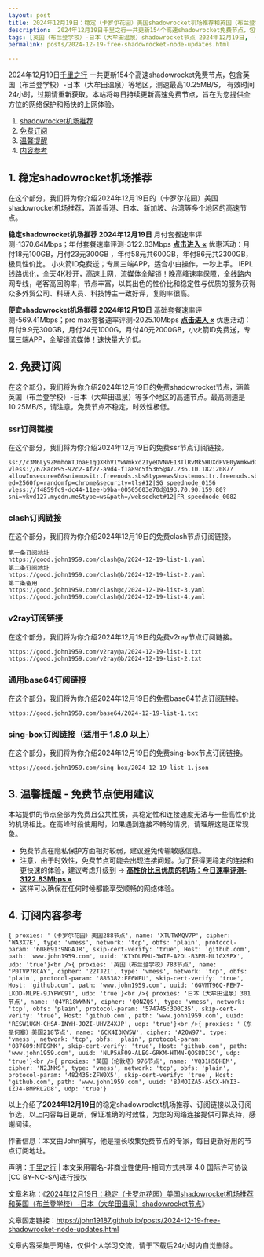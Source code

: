```yaml
---
layout: post
title: 2024年12月19日：稳定（卡罗尔花园）美国shadowrocket机场推荐和英国（布兰登学校）-日本（大牟田温泉）shadowrocket节点
description:  2024年12月19日千里之行一共更新154个高速shadowrocket免费节点，包含英国（布兰登学校）-日本（大牟田温泉）等地区，测速最高10.25MB/S， 有效时间24小时，过期请重新获取。本站将每日持续更新高速免费节点，旨在为您提供全方位的网络保护和畅快的上网体验
tags: [英国（布兰登学校）-日本（大牟田温泉）shadowrocket节点 2024年12月19日, （卡罗尔花园）美国稳定shadowrocket机场推荐 2024年12月19日]
permalink: posts/2024-12-19-free-shadowrocket-node-updates.html

---
```



2024年12月19日[千里之行](https://john19187.github.io) 一共更新154个高速shadowrocket免费节点，包含英国（布兰登学校）-日本（大牟田温泉）等地区，测速最高10.25MB/S， 有效时间24小时，过期请重新获取。本站将每日持续更新高速免费节点，旨在为您提供全方位的网络保护和畅快的上网体验。

1. [shadowrocket机场推荐](#1-稳定shadowrocket机场推荐)
2. [免费订阅](#2-免费订阅)
3. [温馨提醒](#3-温馨提醒---免费节点使用建议)
4. [内容参考](#4-订阅内容参考)

## 1. 稳定shadowrocket机场推荐

在这个部分，我们将为你介绍2024年12月19日的（卡罗尔花园）美国shadowrocket机场推荐，涵盖香港、日本、新加坡、台湾等多个地区的高速节点。

<div class="good cat1"><strong>稳定shadowrocket机场推荐 2024年12月19日</strong> 月付套餐速率评测-1370.64Mbps；年付套餐速率评测-3122.83Mbps <strong><a href="https://good.john1959.com/lepl/2024-12-19" target="_blank">点击进入 «</a></strong> 优惠活动：月付18元100GB，月付23元300GB ，年付58元共600GB，年付86元共2300GB，极具性价比。 小火箭ID免费送；专属三端APP，适合小白操作，一秒上手。 IEPL线路优化，全天4K秒开，高速上网，流媒体全解锁！晚高峰速率保障，全线路内网专线，老客高回购率，节点丰富，以其出色的性价比和稳定性与优质的服务获得众多外贸公司、科研人员、科技博主一致好评，复购率很高。</div><div class="good cat2">

<strong>便宜shadowrocket机场推荐 2024年12月19日</strong> 基础套餐速率评测-569.41Mbps；pro max套餐速率评测-2025.10Mbps <strong><a href="https://good.john1959.com/cheap/2024-12-19" target="_blank">点击进入 «</a></strong> 优惠活动：月付9.9元300GB，月付24元1000G，月付40元2000GB，小火箭ID免费送，专属三端APP，全解锁流媒体！速快量大价低。</div>

## 2. 免费订阅

在这个部分，我们将为你介绍2024年12月19日的免费shadowrocket节点，涵盖英国（布兰登学校）-日本（大牟田温泉）等多个地区的高速节点。最高测速是10.25MB/S，请注意，免费节点不稳定，时效性极低。

### ssr订阅链接

在这个部分，我们将为你介绍2024年12月19日的免费ssr节点订阅链接。

```
ss://c3M6Ly9ZMmhoWTJoaE1qQXRhV1YwWmkxd2IyeDVNVE13TlRvMk5HUXdPVE0yWmkwd016UmxMVFJsT0RJdE9EaGlPQzAxTmpneU56Z3pabVJsWldN@free.2weradf:36511#7%7C%F0%9F%87%B7%F0%9F%87%BA%20%E4%BF%84%E7%BD%97%E6%96%AF%2001%20%7C%201x%20RU
vless://678ac895-92c2-4f27-a9d4-f1a89c5f5365@47.236.10.182:2087?allowInsecure=0&sni=mositr.freenods.sbs&type=ws&host=mositr.freenods.sbs&path=/?ed=2560fp=randomfp=chrome&security=tls#12|SG_speednode_0156
vless://f4859fc9-dc44-11ee-b9ba-00505603e70d@193.70.90.159:80?sni=vkvd127.mycdn.me&type=ws&path=/websocket#12|FR_speednode_0082
```

### clash订阅链接

在这个部分，我们将为你介绍2024年12月19日的免费clash节点订阅链接。

```
第一条订阅地址
https://good.john1959.com/clash@a/2024-12-19-list-1.yaml
第二条订阅地址
https://good.john1959.com/clash@b/2024-12-19-list-2.yaml
第二条备用
https://good.john1959.com/clash@c/2024-12-19-list-3.yaml
https://good.john1959.com/clash@d/2024-12-19-list-4.yaml
```

### v2ray订阅链接

在这个部分，我们将为你介绍2024年12月19日的免费v2ray节点订阅链接。

```
https://good.john1959.com/v2ray@a/2024-12-19-list-1.txt
https://good.john1959.com/v2ray@b/2024-12-19-list-2.txt
```

### 通用base64订阅链接

在这个部分，我们将为你介绍2024年12月19日的免费base64节点订阅链接。

```
https://good.john1959.com/base64/2024-12-19-list-1.txt
```

### sing-box订阅链接（适用于 1.8.0 以上）

在这个部分，我们将为你介绍2024年12月19日的免费sing-box节点订阅链接。

```
https://good.john1959.com/sing-box/2024-12-19-list-1.json
```

## 3. 温馨提醒 - 免费节点使用建议

本站提供的节点全部为免费且公共性质，其稳定性和连接速度无法与一些高性价比的机场相比。在高峰时段使用时，如果遇到连接不畅的情况，请理解这是正常现象。

- 免费节点在隐私保护方面相对较弱，建议避免传输敏感信息。
- 注意，由于时效性，免费节点可能会出现连接问题。为了获得更稳定的连接和更快速的体验，建议考虑升级到 → <strong>[高性价比且优质的机场：今日速率评测- 3122.83Mbps «](https://good.john1959.com/lepl/2024-12-19)</strong>
- 这样可以确保在任何时候都能享受顺畅的网络体验。

## 4. 订阅内容参考

```
{ proxies: '（卡罗尔花园）美国288节点', name: 'XTUTWMQV7P', cipher: 'WA3X7E', type: 'vmess', network: 'tcp', obfs: 'plain', protocol-param: '608691:9NGAJR', skip-cert-verify: 'true', Host: 'github.com', path: 'www.john1959.com', uuid: 'KIYDUPMU-3WIE-A2OL-B3PM-NL1GXSPX', udp: 'true'}<br />{ proxies: '英国（布兰登学校）783节点', name: 'P0TVP7RCAY', cipher: '22TJ2I', type: 'vmess', network: 'tcp', obfs: 'plain', protocol-param: '885382:FE6WFU', skip-cert-verify: 'true', Host: 'github.com', path: 'www.john1959.com', uuid: '6GVMT96Q-FEH7-LKOD-MLPE-9JYPWC9T', udp: 'true'}<br />{ proxies: '日本（大牟田温泉）301节点', name: 'Q4YR18WWNN', cipher: 'Q0NZQS', type: 'vmess', network: 'tcp', obfs: 'plain', protocol-param: '574745:3D0C35', skip-cert-verify: 'true', Host: 'github.com', path: 'www.john1959.com', uuid: 'RESW1UGM-CHSA-INYH-JOZI-UHVZ4XJP', udp: 'true'}<br />{ proxies: '（东圣何塞）美国218节点', name: '6CK4I3KW5W', cipher: 'A20W97', type: 'vmess', network: 'tcp', obfs: 'plain', protocol-param: '087609:NFD9MK', skip-cert-verify: 'true', Host: 'github.com', path: 'www.john1959.com', uuid: 'NLP5AF09-ALEG-GRKM-HTMN-QOS8DI3C', udp: 'true'}<br />{ proxies: '英国（伦敦塔）976节点', name: 'VQ31H5DHEM', cipher: 'N2JNKS', type: 'vmess', network: 'tcp', obfs: 'plain', protocol-param: '482435:ZFW0X5', skip-cert-verify: 'true', Host: 'github.com', path: 'www.john1959.com', uuid: '8JMOIZA5-ASCX-HYI3-IZJ4-BMPRL2D8', udp: 'true'}
```

以上介绍了<strong>2024年12月19日</strong>的稳定shadowrocket机场推荐、订阅链接以及订阅节选，以上内容每日更新，保证准确的时效性，为您的网络连接提供可靠支持，感谢阅读。

作者信息：本文由John撰写，他是擅长收集免费节点的专家，每日更新好用的节点订阅地址。

声明：[千里之行](https://john19187.github.io) | 本文采用署名-非商业性使用-相同方式共享 4.0 国际许可协议[CC BY-NC-SA]进行授权

文章名称：《[2024年12月19日：稳定（卡罗尔花园）美国shadowrocket机场推荐和英国（布兰登学校）-日本（大牟田温泉）shadowrocket节点](https://john19187.github.io/posts/2024-12-19-free-shadowrocket-node-updates.html)》

文章固定链接：https://john19187.github.io/posts/2024-12-19-free-shadowrocket-node-updates.html


文章内容采集于网络，仅供个人学习交流，请于下载后24小时内自觉删除。
